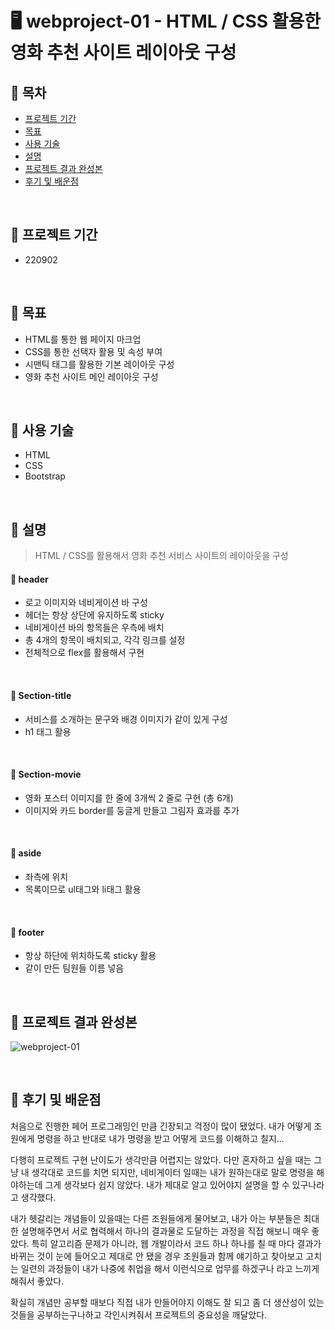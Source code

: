 # 🖥️ webproject-01 - HTML / CSS 활용한 영화 추천 사이트 레이아웃 구성

## 🧩 목차

- [프로젝트 기간](#🧩-프로젝트-기간)
- [목표](#🧩-목표)
- [사용 기술](#🧩-사용-기술)
- [설명](#🧩-설명)
- [프로젝트 결과 완성본](#🧩-프로젝트-결과-완성본)
- [후기 및 배운점](#🧩-후기-및-배운점)

<br>

## 🧩 프로젝트 기간

- 220902

<br>

## 🧩 목표

- HTML를 통한 웹 페이지 마크업
- CSS를 통한 선택자 활용 및 속성 부여
- 시맨틱 태그를 활용한 기본 레이아웃 구성
- 영화 추천 사이트 메인 레이아웃 구성

<br>

## 🧩 사용 기술

- HTML
- CSS
- Bootstrap

<br>

## 🧩 설명

> HTML / CSS를 활용해서 영화 추천 서비스 사이트의 레이아웃을 구성

#### 📁 header

- 로고 이미지와 네비게이션 바 구성
- 헤더는 항상 상단에 유지하도록 sticky
- 네비게이션 바의 항목들은 우측에 배치
- 총 4개의 항목이 배치되고, 각각 링크를 설정
- 전체적으로 flex를 활용해서 구현

<br>

#### 📁 Section-title

- 서비스를 소개하는 문구와 배경 이미지가 같이 있게 구성
- h1 태그 활용

<br>

#### 📁 Section-movie

- 영화 포스터 이미지를 한 줄에 3개씩 2 줄로 구현 (총 6개)
- 이미지와 카드 border를 둥글게 만들고 그림자 효과를 추가

<br>

#### 📁 aside

- 좌측에 위치
- 목록이므로 ul태그와 li태그 활용

<br>

#### 📁 footer

- 항상 하단에 위치하도록 sticky 활용
- 같이 만든 팀원들 이름 넣음

<br>

## 🧩 프로젝트 결과 완성본

![webproject-01](README.assets/webproject-01.gif)

<br>

## 🧩 후기 및 배운점

처음으로 진행한 페어 프로그래밍인 만큼 긴장되고 걱정이 많이 됐었다. 내가 어떻게 조원에게 명령을 하고 반대로 내가 명령을 받고 어떻게 코드를 이해하고 칠지...

다행히 프로젝트 구현 난이도가 생각만큼 어렵지는 않았다. 다만 혼자하고 싶을 때는 그냥 내 생각대로 코드를 치면 되지만, 네비게이터 일때는 내가 원하는대로 말로 명령을 해야하는데 그게 생각보다 쉽지 않았다. 내가 제대로 알고 있어야지 설명을 할 수 있구나라고 생각했다.

내가 헷갈리는 개념들이 있을때는 다른 조원들에게 물어보고, 내가 아는 부분들은 최대한 설명해주면서 서로 협력해서 하나의 결과물로 도달하는 과정을 직접 해보니 매우 좋았다. 특히 알고리즘 문제가 아니라, 웹 개발이라서 코드 하나 하나를 칠 때 마다 결과가 바뀌는 것이 눈에 들어오고 제대로 안 됐을 경우 조원들과 함께 얘기하고 찾아보고 고치는 일련의 과정들이 내가 나중에 취업을 해서 이런식으로 업무를 하겠구나 라고  느끼게 해줘서 좋았다.

확실히 개념만 공부할 때보다 직접 내가 만들어야지 이해도 잘 되고 좀 더 생산성이 있는 것들을 공부하는구나하고 각인시켜줘서 프로젝트의 중요성을 깨달았다. 
